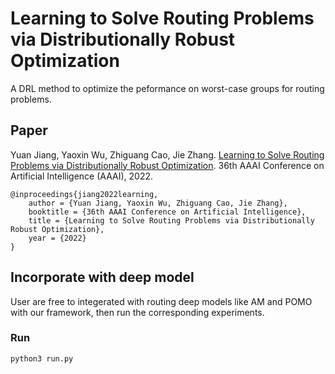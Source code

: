 # Learning to Solve Routing Problems via Distributionally Robust Optimization 

A DRL method to optimize the peformance on worst-case groups for routing problems.

## Paper

Yuan Jiang, Yaoxin Wu, Zhiguang Cao, Jie Zhang. [Learning to Solve Routing Problems via Distributionally Robust Optimization](https://arxiv.org/abs/2202.07241). 36th AAAI Conference on Artificial Intelligence (AAAI), 2022.

```
@inproceedings{jiang2022learning,
    author = {Yuan Jiang, Yaoxin Wu, Zhiguang Cao, Jie Zhang},
    booktitle = {36th AAAI Conference on Artificial Intelligence},
    title = {Learning to Solve Routing Problems via Distributionally Robust Optimization},
    year = {2022}
}
```

## Incorporate with deep model

User are free to integerated with routing deep models like AM and POMO with our framework, then run the corresponding experiments.

### Run
```
python3 run.py
```

